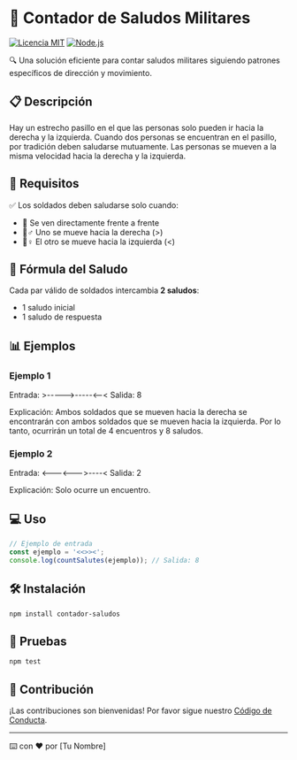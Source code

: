 # 🎯 Contador de Saludos Militares

[![Licencia MIT](https://img.shields.io/badge/Licencia-MIT-blue.svg)](https://opensource.org/licenses/MIT)
[![Node.js](https://img.shields.io/badge/Node.js-18.x-green.svg)](https://nodejs.org/)

🔍 Una solución eficiente para contar saludos militares siguiendo patrones específicos de dirección y movimiento.

## 📋 Descripción

Hay un estrecho pasillo en el que las personas solo pueden ir hacia la derecha y la izquierda. Cuando dos personas se encuentran en el pasillo, por tradición deben saludarse mutuamente. Las personas se mueven a la misma velocidad hacia la derecha y la izquierda.

## 📝 Requisitos

✅ Los soldados deben saludarse solo cuando:
- 👀 Se ven directamente frente a frente
- 🚶♂️ Uno se mueve hacia la derecha (>)
- 🚶♀️ El otro se mueve hacia la izquierda (<)

## 🧮 Fórmula del Saludo

Cada par válido de soldados intercambia **2 saludos**:
- 1 saludo inicial
- 1 saludo de respuesta

## 📊 Ejemplos

### Ejemplo 1
Entrada: >----->-----<--<
Salida: 8

Explicación: Ambos soldados que se mueven hacia la derecha se encontrarán con ambos soldados que se mueven hacia la izquierda. Por lo tanto, ocurrirán un total de 4 encuentros y 8 saludos.

### Ejemplo 2
Entrada: <---<--->----<
Salida: 2

Explicación: Solo ocurre un encuentro.

## 💻 Uso

```javascript
// Ejemplo de entrada
const ejemplo = '<<>><';
console.log(countSalutes(ejemplo)); // Salida: 8
```

## 🛠 Instalación

```bash
npm install contador-saludos
```

## 🧪 Pruebas
```bash
npm test
```

## 🤝 Contribución

¡Las contribuciones son bienvenidas! Por favor sigue nuestro [Código de Conducta](CODE_OF_CONDUCT.md).

---
⌨️ con ❤️ por [Tu Nombre]
